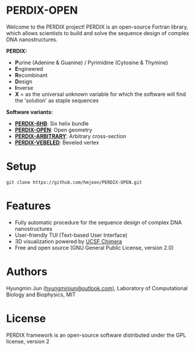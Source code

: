 # PERDIX-OPEN
Welcome to the PERDIX project! PERDIX is an open-source Fortran library, which allows scientists to build and solve the sequence design of complex DNA nanostructures.

**PERDIX:**

- **P**urine (Adenine & Guanine) / Pyrimidine (Cytosine & Thymine)
- **E**ngineered
- **R**ecombinant
- **D**esign
- **I**nverse
- **X** = as the universal unknown variable for which the software will find the 'solution' as staple sequences

**Software variants:**

* **[PERDIX-6HB](https://github.com/hmjeon/PERDIX-6HB)**: Six helix bundle
* **[PERDIX-OPEN](https://github.com/hmjeon/PERDIX-OPEN)**: Open geometry
* **[PERDIX-ARBITRARY](https://github.com/hmjeon/PERDIX-ARBITRARY)**: Arbitrary cross-section
* **[PERDIX-VEBELED](https://github.com/hmjeon/PERDIX-VEBELED)**: Beveled vertex

# Setup
```git clone https://github.com/hmjeon/PERDIX-OPEN.git```

# Features
* Fully automatic procedure for the sequence design of complex DNA nanostructures
* User-friendly TUI (Text-based User Interface)
* 3D visualization powered by [UCSF Chimera](https://www.cgl.ucsf.edu/chimera/)
* Free and open source (GNU General Public License, version 2.0)


# Authors
Hyungmin Jun (hyungminjun@outlook.com), Laboratory of Computational Biology and Biophysics, MIT

# License
PERDIX framework is an open-source software distributed under the GPL license, version 2

